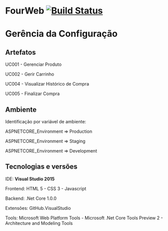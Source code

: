 
# FourWeb [![Build Status](https://travis-ci.org/cassianomendes/4web.svg?branch=master)](https://travis-ci.org/cassianomendes/4web)

# Gerência da Configuração
## Artefatos 
UC001 - Gerenciar Produto 

UC002 - Gerir Carrinho

UC004 - Visualizar Histórico de Compra

UC005 - Finalizar Compra

## Ambiente 

Identificação por variável de ambiente:

ASPNETCORE_Environment => Production

ASPNETCORE_Environment => Staging

ASPNETCORE_Environment => Development

## Tecnologias e versões

IDE: **Visual Studio 2015**

Frontend: HTML 5 - CSS 3 - Javascript

Backend: .Net Core 1.0.0

Extensões: GitHub.VisualStudio

Tools: Microsoft Web Platform Tools - Microsoft .Net Core Tools Preview 2 - Architecture and Modeling Tools
